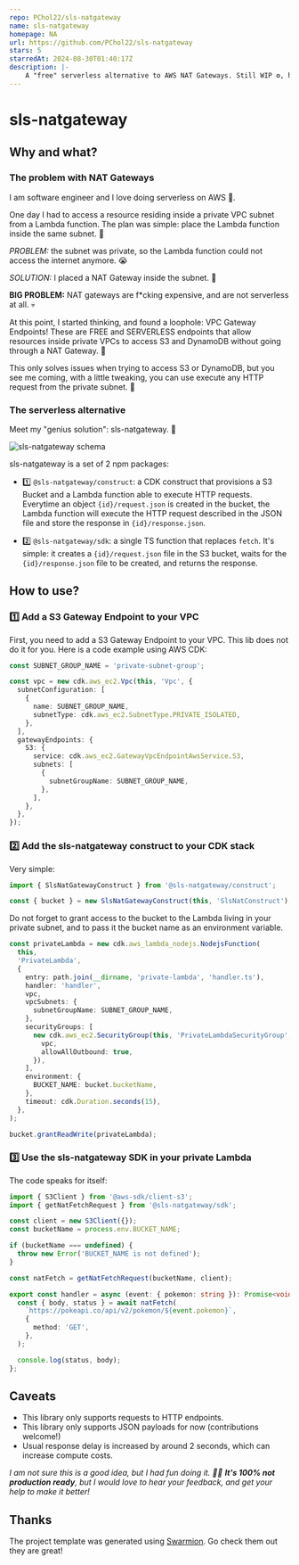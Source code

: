```yaml
---
repo: PChol22/sls-natgateway
name: sls-natgateway
homepage: NA
url: https://github.com/PChol22/sls-natgateway
stars: 5
starredAt: 2024-08-30T01:40:17Z
description: |-
    A "free" serverless alternative to AWS NAT Gateways. Still WIP ⚙️, help welcome!
---
```


# sls-natgateway

## Why and what?

### The problem with NAT Gateways

I am software engineer and I love doing serverless on AWS 🌸.

One day I had to access a resource residing inside a private VPC subnet from a Lambda function. The plan was simple: place the Lambda function inside the same subnet. 💪

_PROBLEM:_ the subnet was private, so the Lambda function could not access the internet anymore. 😭

_SOLUTION:_ I placed a NAT Gateway inside the subnet. 💪

**BIG PROBLEM:** NAT gateways are f\*cking expensive, and are not serverless at all. 💀

At this point, I started thinking, and found a loophole: VPC Gateway Endpoints! These are FREE and SERVERLESS endpoints that allow resources inside private VPCs to access S3 and DynamoDB without going through a NAT Gateway. 🎉

This only solves issues when trying to access S3 or DynamoDB, but you see me coming, with a little tweaking, you can use execute any HTTP request from the private subnet. 🧠

### The serverless alternative

Meet my "genius solution": sls-natgateway. 🤪

![sls-natgateway schema](./docs/schema.png 'sls-natgateway schema')

sls-natgateway is a set of 2 npm packages:

- 1️⃣ `@sls-natgateway/construct`: a CDK construct that provisions a S3 Bucket and a Lambda function able to execute HTTP requests. Everytime an object `{id}/request.json` is created in the bucket, the Lambda function will execute the HTTP request described in the JSON file and store the response in `{id}/response.json`.

- 2️⃣ `@sls-natgateway/sdk`: a single TS function that replaces `fetch`. It's simple: it creates a `{id}/request.json` file in the S3 bucket, waits for the `{id}/response.json` file to be created, and returns the response.

## How to use?

### 1️⃣ Add a S3 Gateway Endpoint to your VPC

First, you need to add a S3 Gateway Endpoint to your VPC. This lib does not do it for you. Here is a code example using AWS CDK:

```typescript
const SUBNET_GROUP_NAME = 'private-subnet-group';

const vpc = new cdk.aws_ec2.Vpc(this, 'Vpc', {
  subnetConfiguration: [
    {
      name: SUBNET_GROUP_NAME,
      subnetType: cdk.aws_ec2.SubnetType.PRIVATE_ISOLATED,
    },
  ],
  gatewayEndpoints: {
    S3: {
      service: cdk.aws_ec2.GatewayVpcEndpointAwsService.S3,
      subnets: [
        {
          subnetGroupName: SUBNET_GROUP_NAME,
        },
      ],
    },
  },
});
```

### 2️⃣ Add the sls-natgateway construct to your CDK stack

Very simple:

```typescript
import { SlsNatGatewayConstruct } from '@sls-natgateway/construct';

const { bucket } = new SlsNatGatewayConstruct(this, 'SlsNatConstruct');
```

Do not forget to grant access to the bucket to the Lambda living in your private subnet, and to pass it the bucket name as an environment variable.

```typescript
const privateLambda = new cdk.aws_lambda_nodejs.NodejsFunction(
  this,
  'PrivateLambda',
  {
    entry: path.join(__dirname, 'private-lambda', 'handler.ts'),
    handler: 'handler',
    vpc,
    vpcSubnets: {
      subnetGroupName: SUBNET_GROUP_NAME,
    },
    securityGroups: [
      new cdk.aws_ec2.SecurityGroup(this, 'PrivateLambdaSecurityGroup', {
        vpc,
        allowAllOutbound: true,
      }),
    ],
    environment: {
      BUCKET_NAME: bucket.bucketName,
    },
    timeout: cdk.Duration.seconds(15),
  },
);

bucket.grantReadWrite(privateLambda);
```

### 3️⃣ Use the sls-natgateway SDK in your private Lambda

The code speaks for itself:

```typescript
import { S3Client } from '@aws-sdk/client-s3';
import { getNatFetchRequest } from '@sls-natgateway/sdk';

const client = new S3Client({});
const bucketName = process.env.BUCKET_NAME;

if (bucketName === undefined) {
  throw new Error('BUCKET_NAME is not defined');
}

const natFetch = getNatFetchRequest(bucketName, client);

export const handler = async (event: { pokemon: string }): Promise<void> => {
  const { body, status } = await natFetch(
    `https://pokeapi.co/api/v2/pokemon/${event.pokemon}`,
    {
      method: 'GET',
    },
  );

  console.log(status, body);
};
```

## Caveats

- This library only supports requests to HTTP endpoints.
- This library only supports JSON payloads for now (contributions welcome!)
- Usual response delay is increased by around 2 seconds, which can increase compute costs.

_I am not sure this is a good idea, but I had fun doing it. 🤷‍♂️ **It's 100% not production ready**, but I would love to hear your feedback, and get your help to make it better!_

## Thanks

The project template was generated using [Swarmion](https://github.com/swarmion/swarmion). Go check them out they are great!

